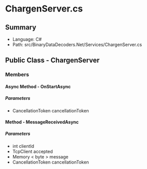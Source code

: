 ﻿# ChargenServer.cs

## Summary

* Language: C#
* Path: src/BinaryDataDecoders.Net/Services/ChargenServer.cs

## Public Class - ChargenServer

### Members

#### Async Method - OnStartAsync

#####  Parameters

 - CancellationToken cancellationToken 

#### Method - MessageReceivedAsync

#####  Parameters

 - int clientId 
 - TcpClient accepted 
 - Memory < byte > message 
 - CancellationToken cancellationToken 

